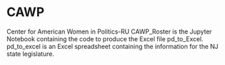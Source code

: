 # CAWP
Center for American Women in Politics-RU
CAWP_Roster is the Jupyter Notebook containing the code to produce the Excel file pd_to_Excel. 
pd_to_excel is an Excel spreadsheet containing the information for the NJ state legislature.
